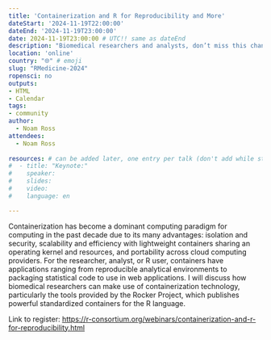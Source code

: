 ```yaml
---
title: 'Containerization and R for Reproducibility and More'
dateStart: '2024-11-19T22:00:00'
dateEnd: '2024-11-19T23:00:00'
date: 2024-11-19T23:00:00 # UTC!! same as dateEnd
description: "Biomedical researchers and analysts, don’t miss this chance to learn about containerized environments in R with expert Noam Ross! "
location: 'online'
country: "🌐" # emoji
slug: "RMedicine-2024"
ropensci: no
outputs: 
- HTML
- Calendar 
tags: 
- community
author:
  - Noam Ross
attendees:
  - Noam Ross
  
resources: # can be added later, one entry per talk (don't add while still empty, add once there are resources)
#  - title: "Keynote:"
#    speaker: 
#    slides: 
#    video: 
#    language: en

---
```


Containerization has become a dominant computing paradigm for computing in the past decade due to its many advantages: isolation and security, scalability and efficiency with lightweight containers sharing an operating kernel and resources, and portability across cloud computing providers. For the researcher, analyst, or R user, containers have applications ranging from reproducible analytical environments to packaging statistical code to use in web applications. I will discuss how biomedical researchers can make use of containerization technology, particularly the tools provided by the Rocker Project, which publishes powerful standardized containers for the R language.

Link to register: https://r-consortium.org/webinars/containerization-and-r-for-reproducibility.html

